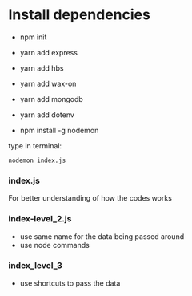 # Install dependencies

- npm init
- yarn add express
- yarn add hbs
- yarn add wax-on
- yarn add mongodb
- yarn add dotenv

- npm install -g nodemon

type in terminal:

    nodemon index.js


### __index.js__
For better understanding of how the codes works

### __index-level_2.js__
- use same name for the data being passed around
- use node commands

### __index_level_3__
- use shortcuts to pass the data
